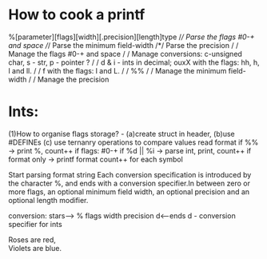 # How to cook a printf

%[parameter][flags][width][.precision][length]type
/*/ Parse the flags #0-+ and space
/*/ Parse the minimum field-width
/*/ Parse the precision
/ / Manage the flags #0-+ and space
/ / Manage conversions: c-unsigned char, s - str, p - pointer ?
/ / d & i - ints in decimal; ouxX with the  flags: hh, h, l and ll.
/ / f with the  flags: l and L.
/ / %%
/ / Manage the minimum field-width
/ / Manage the precision

# Ints:

(1)How to organise flags storage?
    - (a)create struct in header, (b)use #DEFINEs
(c) use ternanry operations to compare values
read format
if %% -> print %, count++
if flags: #0-+
if %d || %i -> parse int, print, count++
if format only -> printf format count++ for each symbol

Start parsing format string 
Each conversion specification is introduced by the character %, and ends with a
conversion specifier.In between zero  or more  flags, an optional minimum field width, an optional precision and an optional length modifier.

conversion: stars--> % flags width precision d<--ends
d - conversion specifier for ints

Roses are red,   
Violets are blue.


